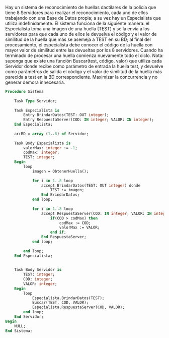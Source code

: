 Hay un sistema de reconocimiento de huellas dactilares de la policía que tiene 8 Servidores
para realizar el reconocimiento, cada uno de ellos trabajando con una Base de Datos propia;
a su vez hay un Especialista que utiliza indefinidamente. El sistema funciona de la siguiente
manera: el Especialista toma una imagen de una huella (TEST) y se la envía a los servidores
para que cada uno de ellos le devuelva el código y el valor de similitud de la huella que más
se asemeja a TEST en su BD; al final del procesamiento, el especialista debe conocer el
código de la huella con mayor valor de similitud entre las devueltas por los 8 servidores.
Cuando ha terminado de procesar una huella comienza nuevamente todo el ciclo. Nota:
suponga que existe una función Buscar(test, código, valor) que utiliza cada Servidor donde
recibe como parámetro de entrada la huella test, y devuelve como parámetros de salida el
código y el valor de similitud de la huella más parecida a test en la BD correspondiente.
Maximizar la concurrencia y no generar demora innecesaria.

```Pascal
Procedure Sistema
	
	Task Type Servidor;
	
	Task Especialista is
		Entry BrindarDatos(TEST: OUT integer);
		Entry RespuestaServer(COD: IN integer; VALOR: IN integer);
	End Especialista;
	
	arrBD = array (1..8) of Servidor;
	
	Task Body Especialista is
		valorMax: integer := -1;
		codMax: integer;
		TEST: integer;
	Begin
		loop
			imagen = ObtenerHuella();
			
			for i in 1..8 loop
				accept BrindarDatos(TEST: OUT integer) donde
					TEST := imagen;
				End BrindarDatos;
			end loop;
			
			for i in 1..8 loop
				accept RespuestaServer(COD: IN integer; VALOR: IN integer) donde
					if(COD > codMax) then
						codMax := COD;
						valorMax := VALOR;
					end if;
				End RespuestaServer;
			end loop;
			
		end loop;
	End Especialista;
	
	
	Task Body Servidor is
		TEST: integer;
		COD: integer;
		VALOR: integer;
	Begin
		loop
			Especialista.BrindarDatos(TEST);
			Buscar(TEST, COD, VALOR);
			Especialista.RespuestaServer(COD, VALOR);
		end loop;
	End Servidor;
Begin
	NULL;
End Sistema;
```